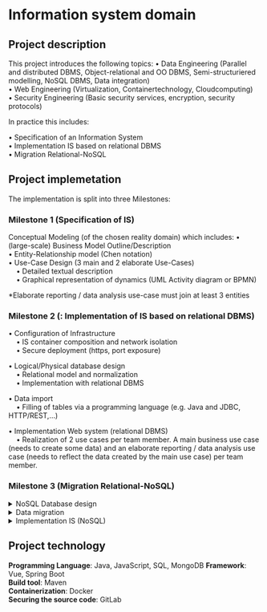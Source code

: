# Information system domain

## Project description

This project introduces the following topics:
• Data Engineering (Parallel and distributed DBMS, Object-relational and OO DBMS, Semi-structuriered modelling, NoSQL DBMS, Data integration) <br/>
• Web Engineering (Virtualization, Containertechnology, Cloudcomputing)<br/>
• Security Engineering (Basic security services, encryption, security protocols)<br/>


In practice this includes:

• Specification of an Information System<br/>
• Implementation IS based on relational DBMS<br/>
• Migration Relational-NoSQL<br/>



## Project implemetation


The implementation is split into three Milestones:


 ### Milestone 1 (Specification of IS) ###

Conceptual Modeling (of the chosen reality domain) which includes:
• (large-scale) Business Model Outline/Description <br/>
• Entity-Relationship model (Chen notation) <br/>
• Use-Case Design (3 main and 2 elaborate Use-Cases)<br/>
&nbsp;&nbsp;&nbsp;	• Detailed textual description<br/>
&nbsp;&nbsp;&nbsp;	• Graphical representation of dynamics (UML Activity diagram or BPMN) <br/>


*Elaborate reporting / data analysis use-case must join at least 3 entities



### Milestone 2 (: Implementation of IS based on relational DBMS) ###


• Configuration of Infrastructure <br/>
&nbsp;&nbsp;&nbsp;	• IS container composition and network isolation<br/>
&nbsp;&nbsp;&nbsp;	• Secure deployment (https, port exposure) <br/>

• Logical/Physical database design <br/>
&nbsp;&nbsp;&nbsp;	• Relational model and normalization <br/>
&nbsp;&nbsp;&nbsp;	• Implementation with relational DBMS <br/>

• Data import <br/>
&nbsp;&nbsp;&nbsp;	• Filling of tables via a programming language (e.g. Java and JDBC, HTTP/REST,…)<br/>

• Implementation Web system (relational DBMS) <br/>
&nbsp;&nbsp;&nbsp;	• Realization of 2 use cases per team member. A main business use case (needs to create some data) and an elaborate
		reporting / data analysis use case (needs to reflect the data created by the main use case) per team member.<br/>



### Milestone 3 (Migration Relational-NoSQL) ###


<details>
<summary>NoSQL Database design</summary>
<p>
<summary>NoSQL design (collections, documents, indices, …)</summary>
<summary>Explain why your chosen design is the best performing for the implemented use cases (scalability, read/write ratio)</summary>
<summary>Show and compare the SELECT statements of both elaborate use cases from M2 to MongoDB query statements</summary>
</p>
</details>


<details>
<summary>Data migration</summary>
<p>
<summary>Transfer of data via programming language (e.g. Java, Python, Ruby, …)</summary>
</p>
</details>


<details>
<summary>Implementation IS (NoSQL)</summary>
<p>
<summary>Realization of all Use-Cases from Milestone 2 based on NoSQL DBMS</summary>
</p>
</details>




## Project technology

**Programming Language**: Java, JavaScript, SQL, MongoDB
**Framework**: Vue, Spring Boot <br/>
**Build tool**: Maven <br/>
**Containerization**: Docker <br/>
**Securing the source code**: GitLab <br/>

